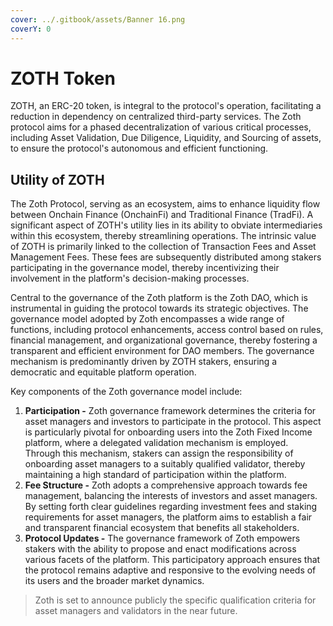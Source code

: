 ```yaml
---
cover: ../.gitbook/assets/Banner 16.png
coverY: 0
---
```


# ZOTH Token

ZOTH, an ERC-20 token, is integral to the protocol's operation, facilitating a reduction in dependency on centralized third-party services. The Zoth protocol aims for a phased decentralization of various critical processes, including Asset Validation, Due Diligence, Liquidity, and Sourcing of assets, to ensure the protocol's autonomous and efficient functioning.

## Utility of ZOTH

The Zoth Protocol, serving as an ecosystem, aims to enhance liquidity flow between Onchain Finance (OnchainFi) and Traditional Finance (TradFi). A significant aspect of ZOTH's utility lies in its ability to obviate intermediaries within this ecosystem, thereby streamlining operations. The intrinsic value of ZOTH is primarily linked to the collection of Transaction Fees and Asset Management Fees. These fees are subsequently distributed among stakers participating in the governance model, thereby incentivizing their involvement in the platform's decision-making processes.

Central to the governance of the Zoth platform is the Zoth DAO, which is instrumental in guiding the protocol towards its strategic objectives. The governance model adopted by Zoth encompasses a wide range of functions, including protocol enhancements, access control based on rules, financial management, and organizational governance, thereby fostering a transparent and efficient environment for DAO members. The governance mechanism is predominantly driven by ZOTH stakers, ensuring a democratic and equitable platform operation.

Key components of the Zoth governance model include:

1. **Participation -** Zoth governance framework determines the criteria for asset managers and investors to participate in the protocol. This aspect is particularly pivotal for onboarding users into the Zoth Fixed Income platform, where a delegated validation mechanism is employed. Through this mechanism, stakers can assign the responsibility of onboarding asset managers to a suitably qualified validator, thereby maintaining a high standard of participation within the platform.
2. **Fee Structure -** Zoth adopts a comprehensive approach towards fee management, balancing the interests of investors and asset managers. By setting forth clear guidelines regarding investment fees and staking requirements for asset managers, the platform aims to establish a fair and transparent financial ecosystem that benefits all stakeholders.
3. **Protocol Updates -** The governance framework of Zoth empowers stakers with the ability to propose and enact modifications across various facets of the platform. This participatory approach ensures that the protocol remains adaptive and responsive to the evolving needs of its users and the broader market dynamics.

> Zoth is set to announce publicly the specific qualification criteria for asset managers and   validators in the near future.

